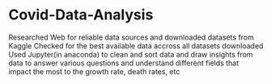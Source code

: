 # Covid-Data-Analysis
Researched Web for reliable data sources and downloaded datasets from Kaggle
Checked for the best available data accross all datasets downloaded
Used Jupyter(in anaconda) to clean and sort data and draw insights from data to answer various questions and understand different fields that impact the most to the growth rate, death rates, etc
